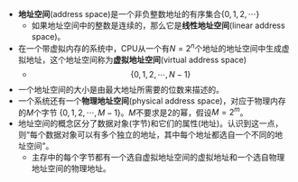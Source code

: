 - **地址空间**(address space)是一个非负整数地址的有序集合$\{ 0, 1, 2, \cdots \}$
	- 如果地址空间中的整数是连续的，那么它是**线性地址空间**(linear address space)。
- 在一个带虚拟内存的系统中，CPU从一个有$N = 2^n$个地址的地址空间中生成虚拟地址，这个地址空间称为**虚拟地址空间**(virtual address space)
	- $$\{ 0, 1, 2, \cdots, N - 1\}$$
- 一个地址空间的大小是由最大地址所需要的位数来描述的。
- 一个系统还有一个**物理地址空间**(physical address space)，对应于物理内存的$M$个字节 $\{ 0, 1, 2, \cdots, M - 1\}$。$M$不要求是2的幂，假设$M = 2^m$。
- 地址空间的概念区分了数据对象(字节)和它们的属性(地址)。认识到这一点，则“每个数据对象可以有多个独立的地址，其中每个地址都选自一个不同的地址空间”。
	- 主存中的每个字节都有一个选自虚拟地址空间的虚拟地址和一个选自物理地址空间的物理地址。